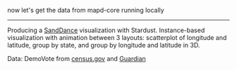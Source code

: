 now let's get the data from mapd-core running locally

---

Producing a [SandDance](https://www.sanddance.ms/) visualization with Stardust. Instance-based visualization with animation between 3 layouts: scatterplot of longitude and latitude, group by state, and group by longitude and latitude in 3D.

Data: DemoVote from [census.gov](http://www.census.gov) and [Guardian](http://www.theguardian.com/news/datablog/2012/nov/07/us-2012-election-county-results-download)